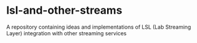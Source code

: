 # lsl-and-other-streams
A repository containing ideas and implementations of LSL (Lab Streaming Layer) integration with other streaming services
